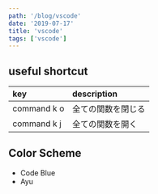 ```yaml
---
path: '/blog/vscode'
date: '2019-07-17'
title: 'vscode'
tags: ['vscode']
---
```


## useful shortcut

| key         | description        |
| :---------- | :----------------- |
| command k o | 全ての関数を閉じる |
| command k j | 全ての関数を開く   |

## Color Scheme

- Code Blue
- Ayu
